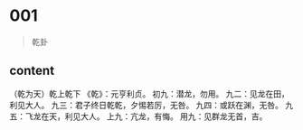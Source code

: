 # 001
> 乾卦

## content
（乾为天）乾上乾下
《乾》：元亨利贞。
初九：潜龙，勿用。
九二：见龙在田，利见大人。
九三：君子终日乾乾，夕惕若厉，无咎。
九四：或跃在渊，无咎。
九五：飞龙在天，利见大人。
上九：亢龙，有悔。
用九：见群龙无首，吉。